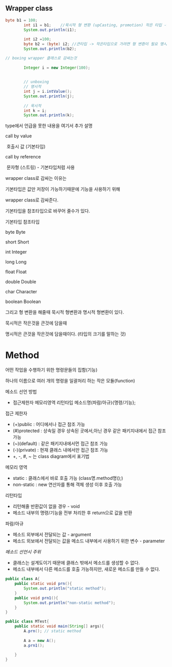 ## Wrapper class

```java
byte b1 = 100;
		int i1 = b1;	//묵시적 형 변환 (upCasting, promotion) 작은 타입 -> 타입으로 갈때
		System.out.println(i1);
		
		int i2 =100;
		byte b2 = (byte) i2; //큰타입 -> 작은타입으로 가려면 형 변환이 필요 명시적 형 변환 (downCasting, casting)
		System.out.println(b2);

// boxing wrapper 클래스로 감싸는것
		
		Integer i = new Integer(100);
		
		
		// unboxing
		// 명시적
		int j = i.intValue();
		System.out.println(j);
		
		// 묵시적
		int k = i;
		System.out.println(k);
```



type에서 언급을 못한 내용을 여기서 추가 설명

call by value 

​	호출시 값 (기본타입)

call by reference

​	문자형 (스트링) - 기본타입처럼 사용



wrapper class로 감싸는 이유는

기본타입은 값만 저장이 가능하기때문에 기능을 사용하기 위해 

wrapper class로 감싸준다.



기본타입을 참조타입으로 바꾸어 줄수가 있다.



기본타입								참조타입 <Wrapper class>

byte										Byte

short									  Short

int										   Integer

long										Long

float									   Float

double								   Double

char									    Character

boolean								 Boolean 



그리고 형 변환을 해줄때 묵시적 형변환과 명시적 형변환이 있다.



묵시적은 작은것을 큰것에 담을때

명시적은 큰것을 작은것에 담을때이다. (타입의 크기를 말하는 것)





# Method

어떤 작업을 수행하기 위한 명령문들의 집함(기능)

하나의 이름으로 여러 개의 명령을 일괄처리 하는 작은 모듈(function)



메소드 선언 방법

- 접근제한자 메모리영역 리턴타입 메소드명(파람/아규){명령/기능};



접근 제한자

- (+)public : 어디에서나 접근 참조 가능
- (#)protected : 상속일 경우 상속된 곳에서,아닌 경우 같은 패키지내에서 접근 참조 가능
- (~)(default) : 같은 패키지내에서먼 접근 참조 가능
- (-)(private) : 현재 클래스 내에서만 접근 참조 가능
- +, -, #, ~ 는 class diagram에서 표기법



메모리 영역

- static : 클래스에서 바로 호출 가능 (class명.method명();)
- non-static : new 연산자를 통해 객체 생성 이후 호출 가능



리턴타입

- 리턴해줄 반환값이 없을 경우 - void
- 메소드 내부의 명령/기능을 전부 처리한 후 return으로 값을 반환



파람/아규

- 메소드 외부에서 전달되는 값 - argument
- 메소드 외보에서 전달되는 값을 메소드 내부에서 사용하기 위한 변수 - parameter



*메소드 선언시 주위*

- 클래스는 설계도이기 때문에 클래스 밖에서 메소드를 생성할 수 없다.
- 메소드 내부에서 다른 메소드를 호출 가능하지만, 새로운 메소드를 만들 수 없다.

```java
public class A{
    public static void prn(){
        System.out.println("static method");
    }
    public void prn1(){
        System.out.println("non-static method");
    }
}
```

```java
public class MTest{
    public static void main(String[] args){
        A.prn(); // static method
        
        A a = new A();
        a.prn1();
           
    }
}
```



